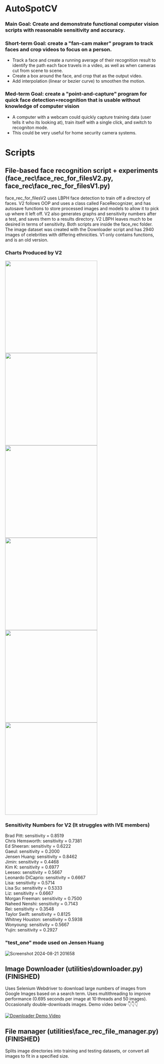 # AutoSpotCV

### Main Goal: Create and demonstrate functional computer vision scripts with reasonable sensitivity and accuracy. 

### Short-term Goal: create a "fan-cam maker" program to track faces and crop videos to focus on a person.
- Track a face and create a running average of their recognition result to identify the path each face travels in a video, as well as when cameras cut from scene to scene.
- Create a box around the face, and crop that as the output video.
- Add interpolation (linear or bezier curve) to smoothen the motion.

### Med-term Goal: create a "point-and-capture" program for quick face detection+recognition that is usable without knowledge of computer vision
- A computer with a webcam could quickly capture training data (user tells it who its looking at), train itself with a single click, and switch to recogniton mode.
- This could be very useful for home security camera systems.
  
# Scripts

## File-based face recognition script + experiments (face_rec\face_rec_for_filesV2.py, face_rec\face_rec_for_filesV1.py)
face_rec_for_filesV2 uses LBPH face detection to train off a directory of faces. V2 follows OOP and uses a class called FaceRecognizer, and has autosave functions to store processed images and models to allow it to pick up where it left off. V2 also generates graphs and sensitivity numbers after a test, and saves them to a results directory. V2 LBPH leaves much to be desired in terms of sensitivity.
Both scripts are inside the face_rec folder. The image dataset was created with the Downloader script and has 2940 images of celebrities with differing ethnicities. V1 only contains functions, and is an old version.
### Charts Produced by V2
<img src="https://github.com/user-attachments/assets/f1ebf4ac-655d-4e7a-8a5f-dbc2ab26d770" width="300">

<img src="https://github.com/user-attachments/assets/77735e56-46a6-43e8-b0d5-fc4b832d9c89" width="300">

<img src="https://github.com/user-attachments/assets/00aaa26a-9b1d-4428-af76-40d190e56474" width="300">

<img src="https://github.com/user-attachments/assets/389d501d-8c2a-4c3b-a064-e5fba8966e1a" width="300">

<img src="https://github.com/user-attachments/assets/61b33911-11bb-4c0c-a678-9845bd364e88" width="300">

<img src="https://github.com/user-attachments/assets/e24fedb4-5a75-4b37-8677-a5f1af131392" width="300">

### Sensitivity Numbers for V2 (It struggles with IVE members)
Brad Pitt: sensitivity = 0.8519 \
Chris Hemsworth: sensitivity = 0.7381 \
Ed Sheeran: sensitivity = 0.6222\
Gaeul: sensitivity = 0.2000\
Jensen Huang: sensitivity = 0.8462\
Jimin: sensitivity = 0.4468\
Kim K: sensitivity = 0.6977\
Leeseo: sensitivity = 0.5667\
Leonardo DiCaprio: sensitivity = 0.6667\
Lisa: sensitivity = 0.5714\
Lisa Su: sensitivity = 0.5333\
Liz: sensitivity = 0.6667\
Morgan Freeman: sensitivity = 0.7500\
Naheed Nenshi: sensitivity = 0.7143\
Rei: sensitivity = 0.3548\
Taylor Swift: sensitivity = 0.8125\
Whitney Houston: sensitivity = 0.5938\
Wonyoung: sensitivity = 0.5667\
Yujin: sensitivity = 0.2927

### "test_one" mode used on Jensen Huang
![Screenshot 2024-08-21 201658](https://github.com/user-attachments/assets/429584c1-c24f-48ae-bba2-369fcc88d7b3)

## Image Downloader (utilities\downloader.py) (FINISHED) 
Uses Selenium Webdriver to download large numbers of images from Google Images based on a search term. Uses multithreading to improve performance (0.695 seconds per image at 10 threads and 50 images). Occasionally double-downloads images. Demo video below 👇👇👇 

[![Downloader Demo Video](https://img.youtube.com/vi/U-La3EGI8As/maxresdefault.jpg)](https://youtu.be/U-La3EGI8As)

## File manager (utilities\face_rec_file_manager.py) (FINISHED) 
Splits image directories into training and testing datasets, or convert all images to fit in a specified size.

